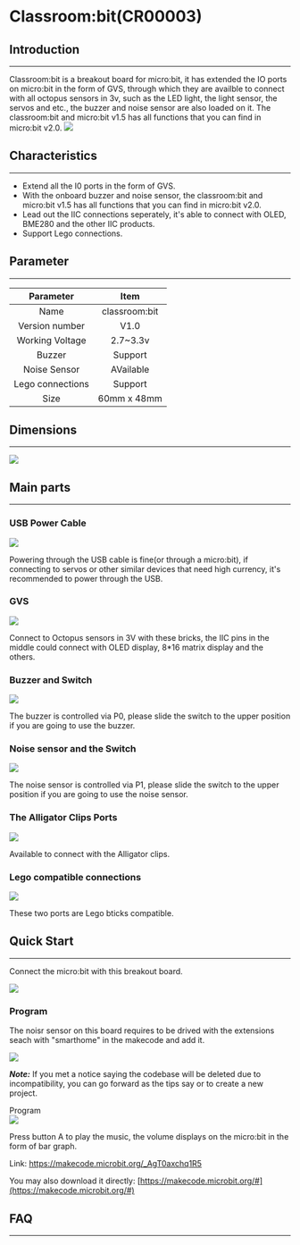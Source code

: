 ﻿# Classroom:bit(CR00003)

## Introduction
---
Classroom:bit is a breakout board for micro:bit, it has extended the IO ports on micro:bit in the form of GVS, through which they are availble to connect with all octopus sensors in 3v, such as the LED light, the light sensor, the servos and etc., the buzzer and noise sensor are also loaded on it. The classroom:bit and micro:bit v1.5 has all functions that you can find in micro:bit v2.0.
![](https://wiki-media-ef.oss-cn-hongkong.aliyuncs.com//images/classroombit-1.png)

## Characteristics
---
- Extend all the I0 ports in the form of GVS. 
- With the onboard buzzer and noise sensor, the classroom:bit and micro:bit v1.5 has all functions that you can find in micro:bit v2.0.
- Lead out the IIC connections seperately, it's able to connect with OLED, BME280 and the other IIC products. 
- Support Lego connections. 

## Parameter 
---

|**Parameter**|Item|
|:--:|:--:|
|Name|classroom:bit|
|Version number|V1.0|
|Working Voltage|2.7~3.3v|
|Buzzer|Support|
|Noise Sensor|AVailable|
|Lego connections|Support|
|Size|60mm x 48mm|


## Dimensions
---
![](https://wiki-media-ef.oss-cn-hongkong.aliyuncs.com//images/classroombit-2.png)

## Main parts
---
### USB Power Cable
![](https://wiki-media-ef.oss-cn-hongkong.aliyuncs.com//images/classroombit-3.png)

Powering through the USB cable is fine(or through a micro:bit), if connecting to servos or other similar devices that need high currency, it's recommended to power through the USB. 

### GVS
![](https://wiki-media-ef.oss-cn-hongkong.aliyuncs.com//images/classroombit-4.png)

Connect to Octopus sensors in 3V with these bricks, the IIC pins in the middle could connect with OLED display, 8*16 matrix display and the others. 

### Buzzer and Switch
![](https://wiki-media-ef.oss-cn-hongkong.aliyuncs.com//images/classroombit-5.png)

The buzzer is controlled via P0, please slide the switch to the upper position if you are going to use the buzzer. 

### Noise sensor and the Switch    
![](https://wiki-media-ef.oss-cn-hongkong.aliyuncs.com//images/classroombit-6.png)

The noise sensor is controlled via P1, please slide the switch to the upper position if you are going to use the noise sensor. 

### The Alligator Clips Ports  
![](https://wiki-media-ef.oss-cn-hongkong.aliyuncs.com//images/classroombit-7.png)

Available to connect with the Alligator clips. 

### Lego compatible connections
![](https://wiki-media-ef.oss-cn-hongkong.aliyuncs.com//images/classroombit-8.png)

These two ports are Lego bticks compatible. 

## Quick Start
---
Connect the micro:bit with this breakout board. 

![](https://wiki-media-ef.oss-cn-hongkong.aliyuncs.com//images/classroombit-9.png)

### Program
The noisr sensor on this board requires to be drived with the extensions seach with "smarthome" in the makecode and add it.  

![](https://wiki-media-ef.oss-cn-hongkong.aliyuncs.com//images/classroombit-10.png)

***Note:*** If you met a notice saying the codebase will be deleted due to incompatibility, you can go forward as the tips say or to create a new project. 

Program  
![](https://wiki-media-ef.oss-cn-hongkong.aliyuncs.com//images/classroombit-11.png)

Press button A to play the music, the volume displays on the micro:bit in the form of bar graph. 

Link:
[https://makecode.microbit.org/_AgT0axchq1R5 ](https://makecode.microbit.org/_AgT0axchq1R5 )

You may also download it directly: 
[https://makecode.microbit.org/#](https://makecode.microbit.org/#)

## FAQ
---
